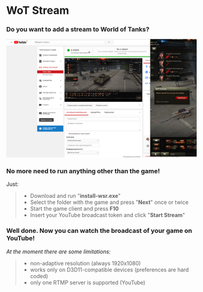 # WoT Stream
### Do you want to add a **stream** to **World of Tanks**?
![actual-screenshot](https://github.com/Art-Stea1th/wot-stream/blob/master/deploy/resources/actual_screenshot.png)


### No more need to run anything other than the game!

Just:

>- Download and run "**install-wsr.exe**"
>- Select the folder with the game and press "**Next**" once or twice
>- Start the game client and press **F10**
>- Insert your YouTube broadcast token and click "**Start Stream**"

### Well done. Now you can watch the broadcast of your game on YouTube!

*At the moment there are some limitations:*

>- non-adaptive resolution (always 1920x1080)
>- works only on D3D11-compatible devices (preferences are hard coded)
>- only one RTMP server is supported (YouTube)
